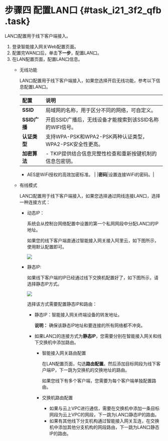 # 步骤四 配置LAN口 {#task_i21_3f2_qfb .task}

LAN口配置用于线下客户端接入。

1.  登录智能接入网关Web配置页面。 
2.  配置完WAN口后，单击**下一步**，配置LAN口。 
3.  在LAN配置页面，配置LAN口信息。 
    -   无线功能

        LAN口配置用于线下客户端接入，如果您选择开启无线功能，参考以下信息配置LAN口。

        |配置|说明|
        |:-|:-|
        |**SSID**|局域网的名称，用于区分不同的网络，可自定义。|
        |**SSID广播**|开启SSID广播后，无线设备才能搜索到该SSID名称的WIFI信号。|
        |**认证类型**|支持WPA-PSK和WPA2-PSK两种认证类型，WPA2-PSK安全性更高。|
        |**加密算法**|         -   TKIP提供结合信息完整性检查和重新按键机制的信息包密钥。
        -   AES是WiFi授权的高效加密标准。
 |
        |**密码**|设置连接WiFi的密码。|

    -   有线模式

        LAN口配置用于线下客户端接入，如果您选择通过网线连接LAN口，选择一种连接方式：

        -   动态IP：

            系统会从控制台网络配置中设置的第一个私网网段中分配LAN口的IP地址。

            如果您的线下客户端直通过智能接入网关接入阿里云，如下图所示，使用默认配置即可。

            ![](http://static-aliyun-doc.oss-cn-hangzhou.aliyuncs.com/assets/img/15409/15409808676822_zh-CN.png)

        -   静态IP:

            如果线下客户端的IP已经通过线下交换机配置好了，如下图所示，请选择静态IP方式。

            ![](http://static-aliyun-doc.oss-cn-hangzhou.aliyuncs.com/assets/img/15409/15409808676823_zh-CN.png)

            选择该方式需要配置静态IP和路由：

            -   静态IP：智能接入网关终端设备的转发地址。

                **说明：** 确保该静态IP地址和要连接的所有网络都不冲突。

            -   如果LAN口的连接方式为**静态IP**，您需要分别在智能接入网关和线下交换机中添加路由。
                -   智能接入网关路由配置

                    在LAN配置页面，勾选**路由配置**。然后添加目标网段为线下客户端IP，下一跳为交换机的交换地址的路由。

                    如果您线下有多个客户端，您需要为每个客户端单独配置路由。

                -   交换机路由配置
                    -   如果与云上VPC进行通信，需要在交换机中添加一条目标网段为云上VPC的网段，下一跳为LAN口静态IP的路由。
                    -   如果有其他线下分支机构通过智能接入网关互连，在交换机中添加其他分支机构的网段路由，下一跳为LAN口静态IP的路由。

